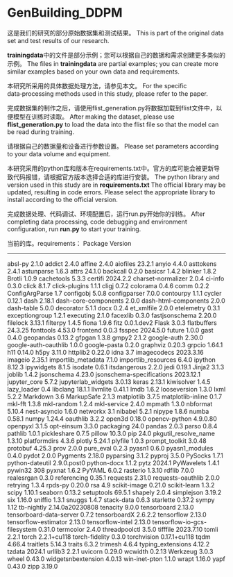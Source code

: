 # GenBuilding_DDPM
这是我们的研究的部分原始数据集和测试结果。
This is part of the original data set and test results of our research.

**trainingdata**中的文件是部分示例；您可以根据自己的数据和需求创建更多类似的示例。
The files in **trainingdata** are partial examples; you can create more similar examples based on your own data and requirements. 

本研究所采用的具体数据处理方法，请参见本文。
For the specific data‑processing methods used in this study, please refer to the paper. 

完成数据集的制作之后，请使用flist_generation.py将数据加载到flist文件中，以便模型在训练时读取。
After making the dataset, please use **flist_generation.py** to load the data into the flist file so that the model can be read during training.

请根据自己的数据量和设备进行参数设置。
Please set parameters according to your data volume and equipment.

本研究采用的python库和版本在requirements.txt中。官方的库可能会被更新导致代码报错，请根据官方版本选择合适的库进行安装。
The python library and version used in this study are in **requirements.txt** The official library may be updated, resulting in code errors. Please select the appropriate library to install according to the official version.

完成数据处理、代码调试、环境配置后，运行run.py开始你的训练。
After completing data processing, code debugging and environment configuration, run **run.py** to start your training.

当前的库。requirements：
Package                      Version
---------------------------- ---------------
absl-py                      2.1.0
addict                       2.4.0
affine                       2.4.0
aiofiles                     23.2.1
anyio                        4.4.0
asttokens                    2.4.1
astunparse                   1.6.3
attrs                        24.1.0
backcall                     0.2.0
basicsr                      1.4.2
blinker                      1.8.2
Brotli                       1.0.9
cachetools                   5.3.3
certifi                      2024.2.2
charset-normalizer           2.0.4
ci-info                      0.3.0
click                        8.1.7
click-plugins                1.1.1
cligj                        0.7.2
colorama                     0.4.6
comm                         0.2.2
ConfigArgParse               1.7
configobj                    5.0.8
configparser                 7.0.0
contourpy                    1.1.1
cycler                       0.12.1
dash                         2.18.1
dash-core-components         2.0.0
dash-html-components         2.0.0
dash-table                   5.0.0
decorator                    5.1.1
docx                         0.2.4
et_xmlfile                   2.0.0
etelemetry                   0.3.1
exceptiongroup               1.2.1
executing                    2.1.0
facexlib                     0.3.0
fastjsonschema               2.20.0
filelock                     3.13.1
filterpy                     1.4.5
fiona                        1.9.6
fitz                         0.0.1.dev2
Flask                        3.0.3
flatbuffers                  24.3.25
fonttools                    4.53.0
frontend                     0.0.3
fsspec                       2024.5.0
future                       1.0.0
gast                         0.4.0
geopandas                    0.13.2
gfpgan                       1.3.8
gmpy2                        2.1.2
google-auth                  2.30.0
google-auth-oauthlib         1.0.0
google-pasta                 0.2.0
graphviz                     0.20.3
grpcio                       1.64.1
h11                          0.14.0
h5py                         3.11.0
httplib2                     0.22.0
idna                         3.7
imagecodecs                  2023.3.16
imageio                      2.35.1
importlib_metadata           7.1.0
importlib_resources          6.4.0
ipython                      8.12.3
ipywidgets                   8.1.5
isodate                      0.6.1
itsdangerous                 2.2.0
jedi                         0.19.1
Jinja2                       3.1.3
joblib                       1.4.2
jsonschema                   4.23.0
jsonschema-specifications    2023.12.1
jupyter_core                 5.7.2
jupyterlab_widgets           3.0.13
keras                        2.13.1
kiwisolver                   1.4.5
lazy_loader                  0.4
libclang                     18.1.1
llvmlite                     0.41.1
lmdb                         1.6.2
looseversion                 1.3.0
lxml                         5.2.2
Markdown                     3.6
MarkupSafe                   2.1.3
matplotlib                   3.7.5
matplotlib-inline            0.1.7
mkl-fft                      1.3.8
mkl-random                   1.2.4
mkl-service                  2.4.0
mpmath                       1.3.0
nbformat                     5.10.4
nest-asyncio                 1.6.0
networkx                     3.1
nibabel                      5.2.1
nipype                       1.8.6
numba                        0.58.1
numpy                        1.24.4
oauthlib                     3.2.2
open3d                       0.18.0
opencv-python                4.9.0.80
openpyxl                     3.1.5
opt-einsum                   3.3.0
packaging                    24.0
pandas                       2.0.3
parso                        0.8.4
pathlib                      1.0.1
pickleshare                  0.7.5
pillow                       10.3.0
pip                          24.0
pkgutil_resolve_name         1.3.10
platformdirs                 4.3.6
plotly                       5.24.1
plyfile                      1.0.3
prompt_toolkit               3.0.48
protobuf                     4.25.3
prov                         2.0.0
pure_eval                    0.2.3
pyasn1                       0.6.0
pyasn1_modules               0.4.0
pydot                        2.0.0
Pygments                     2.18.0
pyparsing                    3.1.2
pyproj                       3.5.0
PySocks                      1.7.1
python-dateutil              2.9.0.post0
python-docx                  1.1.2
pytz                         2024.1
PyWavelets                   1.4.1
pywin32                      308
pyxnat                       1.6.2
PyYAML                       6.0.2
rasterio                     1.3.10
rdflib                       7.0.0
realesrgan                   0.3.0
referencing                  0.35.1
requests                     2.31.0
requests-oauthlib            2.0.0
retrying                     1.3.4
rpds-py                      0.20.0
rsa                          4.9
scikit-image                 0.21.0
scikit-learn                 1.3.2
scipy                        1.10.1
seaborn                      0.13.2
setuptools                   69.5.1
shapely                      2.0.4
simplejson                   3.19.2
six                          1.16.0
sniffio                      1.3.1
snuggs                       1.4.7
stack-data                   0.6.3
starlette                    0.37.2
sympy                        1.12
tb-nightly                   2.14.0a20230808
tenacity                     9.0.0
tensorboard                  2.13.0
tensorboard-data-server      0.7.2
tensorboardX                 2.6.2.2
tensorflow                   2.13.0
tensorflow-estimator         2.13.0
tensorflow-intel             2.13.0
tensorflow-io-gcs-filesystem 0.31.0
termcolor                    2.4.0
threadpoolctl                3.5.0
tifffile                     2023.7.10
tomli                        2.2.1
torch                        2.2.1+cu118
torch-fidelity               0.3.0
torchvision                  0.17.1+cu118
tqdm                         4.66.4
traitlets                    5.14.3
traits                       6.3.2
trimesh                      4.6.4
typing_extensions            4.12.2
tzdata                       2024.1
urllib3                      2.2.1
uvicorn                      0.29.0
wcwidth                      0.2.13
Werkzeug                     3.0.3
wheel                        0.43.0
widgetsnbextension           4.0.13
win-inet-pton                1.1.0
wrapt                        1.16.0
yapf                         0.43.0
zipp                         3.19.0
